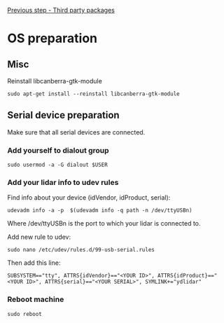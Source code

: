 [Previous step - Third party packages](https://github.com/Tai-Min/Statek-UAV/blob/master/instructions/thirdparty_packages.md)

# OS preparation
## Misc
Reinstall libcanberra-gtk-module 
```
sudo apt-get install --reinstall libcanberra-gtk-module
```
## Serial device preparation
Make sure that all serial devices are connected.
### Add yourself to dialout group
```
sudo usermod -a -G dialout $USER
```

### Add your lidar info to udev rules
Find info about your device (idVendor, idProduct, serial):
```
udevadm info -a -p  $(udevadm info -q path -n /dev/ttyUSBn)
```

Where /dev/ttyUSBn is the port to which your lidar is connected to.

Add new rule to udev:
```
sudo nano /etc/udev/rules.d/99-usb-serial.rules
```

Then add this line:
```
SUBSYSTEM=="tty", ATTRS{idVendor}=="<YOUR ID>", ATTRS{idProduct}=="<YOUR ID>", ATTRS{serial}=="<YOUR SERIAL>", SYMLINK+="ydlidar"
```

### Reboot machine 
```
sudo reboot
```
